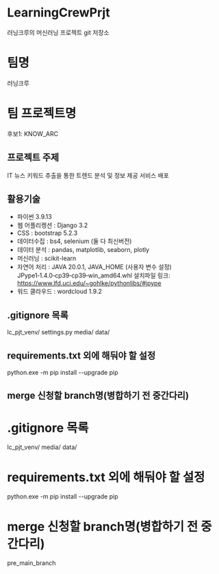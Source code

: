 # LearningCrewPrjt
러닝크루의 머신러닝 프로젝트 git 저장소
# 팀명
러닝크루
# 팀 프로젝트명
후보1: KNOW_ARC

## 프로젝트 주제
IT 뉴스 키워드 추출을 통한 트렌드 분석 및 정보 제공 서비스 배포
## 활용기술
- 파이썬 3.9.13
- 웹 어플리켕션 : Django 3.2
- CSS : bootstrap 5.2.3
- 데이터수집 : bs4, selenium (둘 다 최신버전)
- 데이터 분석 : pandas, matplotlib, seaborn, plotly  
- 머신러닝 : scikit-learn
- 자연어 처리 : JAVA 20.0.1, JAVA_HOME (사용자 변수 설정)      
  JPype1‑1.4.0‑cp39‑cp39‑win_amd64.whl
  설치파일 링크: https://www.lfd.uci.edu/~gohlke/pythonlibs/#jpype
- 워드 클라우드 : wordcloud 1.9.2

## .gitignore 목록
lc_pjt_venv/ settings.py media/ data/

## requirements.txt 외에 해둬야 할 설정
python.exe -m pip install --upgrade pip

## merge 신청할 branch명(병합하기 전 중간다리)
# .gitignore 목록
lc_pjt_venv/
media/
data/

# requirements.txt 외에 해둬야 할 설정
python.exe -m pip install --upgrade pip

# merge 신청할 branch명(병합하기 전 중간다리)
pre_main_branch